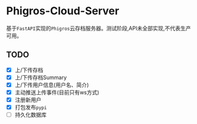 # Phigros-Cloud-Server

基于`FastAPI`实现的`Phigros`云存档服务器。测试阶段,API未全部实现,不代表生产可用。

## TODO
- [x] 上/下传存档
- [x] 上/下传存档Summary
- [x] 上/下传用户信息(用户名、简介)
- [x] 主动推送上传事件(目前只有ws方式)
- [x] 注册新用户
- [x] 打包发布`pypi`
- [ ] 持久化数据库